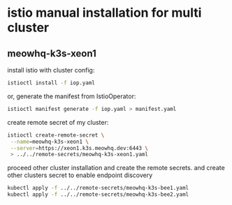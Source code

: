# istio manual installation for multi cluster

## meowhq-k3s-xeon1

install istio with cluster config:

```bash
istioctl install -f iop.yaml
```

or, generate  the manifest from  IstioOperator:

```bash
istioctl manifest generate -f iop.yaml > manifest.yaml
```

create remote secret of my cluster:

```bash
istioctl create-remote-secret \
 --name=meowhq-k3s-xeon1 \
 --server=https://xeon1.k3s.meowhq.dev:6443 \
 > ../../remote-secrets/meowhq-k3s-xeon1.yaml
```

proceed other cluster installation and create the remote secrets. and create other clusters secret to enable  endpoint discovery

```bash
kubectl apply -f ../../remote-secrets/meowhq-k3s-bee1.yaml
kubectl apply -f ../../remote-secrets/meowhq-k3s-bee2.yaml
```
